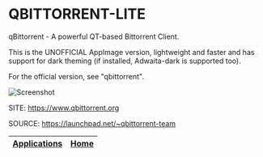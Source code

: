 # QBITTORRENT-LITE

 qBittorrent - A powerful QT-based Bittorrent Client.
 
 This is the UNOFFICIAL AppImage version, lightweight 
 and faster and has support for dark theming (if 
 installed, Adwaita-dark is supported too).
 
 For the official version, see "qbittorrent". 
 
 ![Screenshot](https://upload.wikimedia.org/wikipedia/commons/c/ca/QBittorrent_4.3.9_screenshot.png)
 
 SITE: https://www.qbittorrent.org

 SOURCE: https://launchpad.net/~qbittorrent-team

 | [Applications](https://portable-linux-apps.github.io/apps.html) | [Home](https://portable-linux-apps.github.io)
 | --- | --- |
